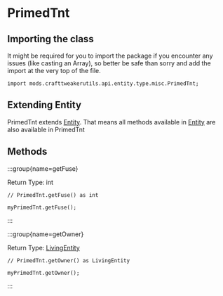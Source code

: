 # PrimedTnt

## Importing the class

It might be required for you to import the package if you encounter any issues (like casting an Array), so better be safe than sorry and add the import at the very top of the file.
```zenscript
import mods.crafttweakerutils.api.entity.type.misc.PrimedTnt;
```


## Extending Entity

PrimedTnt extends [Entity](/vanilla/api/entity/Entity). That means all methods available in [Entity](/vanilla/api/entity/Entity) are also available in PrimedTnt

## Methods

:::group{name=getFuse}

Return Type: int

```zenscript
// PrimedTnt.getFuse() as int

myPrimedTnt.getFuse();
```

:::

:::group{name=getOwner}

Return Type: [LivingEntity](/vanilla/api/entity/LivingEntity)

```zenscript
// PrimedTnt.getOwner() as LivingEntity

myPrimedTnt.getOwner();
```

:::


